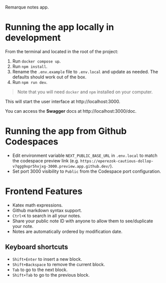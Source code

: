 Remarque notes app.

# Running the app locally in development

From the terminal and located in the root of the project:
1. Run `docker compose up`.
2. Run `npm install`.
3. Rename the `.env.example` file to `.env.local` and update as needed. The defaults should work out of the box.
4. Run `npm run dev`.

> Note that you will need `docker` and `npm` installed on your computer.

This will start the user interface at http://localhost:3000.

You can access the **Swagger** docs at http://localhost:3000/doc.

# Running the app from Github Codespaces

- Edit environment variable `NEXT_PUBLIC_BASE_URL` in `.env.local` to match the codespace preview link (e.g. `https://eperezok-cautious-dollop-v7qgg9xpr5hxjxg-3000.preview.app.github.dev/`).
- Set port 3000 visibility to `Public` from the Codespace port configuration.

# Frontend Features

- Katex math expressions.
- Github markdown syntax support.
- `Ctrl+K` to search in all your notes.
- Share your public note ID with anyone to allow them to see/duplicate your note.
- Notes are automatically ordered by modification date.

## Keyboard shortcuts
- `Shift+Enter` to insert a new block.
- `Shift+Backspace` to remove the current block.
- `Tab` to go to the next block.
- `Shift+Tab` to go to the previous block.

